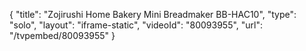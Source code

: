 {
    "title": "Zojirushi Home Bakery Mini Breadmaker BB-HAC10",
    "type": "solo",
    "layout": "iframe-static",
    "videoId": "80093955",
    "url": "\/tvpembed\/80093955"
}